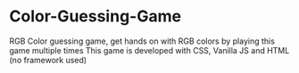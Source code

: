 # Color-Guessing-Game
RGB Color guessing game, get hands on with RGB colors by playing this game multiple times
This game is developed with CSS, Vanilla JS and HTML (no framework used)
